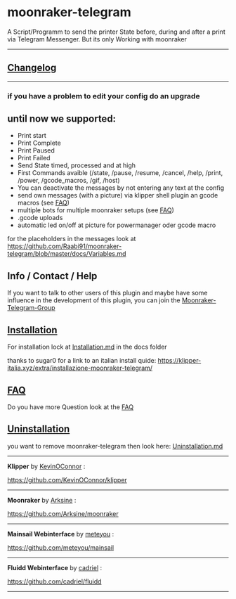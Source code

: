 # moonraker-telegram

A Script/Programm to send the printer State before, during and after a print via Telegram Messenger. But its only Working with moonraker

---

## [Changelog](https://github.com/Raabi91/moonraker-telegram/blob/main/docs/changelog.md)

---

### if you have a problem to edit your config do an upgrade

## until now we supported:

- Print start
- Print Complete
- Print Paused
- Print Failed
- Send State timed, processed and at high
- First Commands avaible (/state, /pause, /resume, /cancel, /help, /print, /power, /gcode_macros, /gif, /host)
- You can deactivate the messages by not entering any text at the config
- send own messages (with a picture) via klipper shell plugin an gcode macros (see [FAQ](https://github.com/Raabi91/moonraker-telegram/blob/main/docs/FAQ.md))
- multiple bots for multiple moonraker setups (see [FAQ](https://github.com/Raabi91/moonraker-telegram/blob/main/docs/FAQ.md))
- .gcode uploads
- automatic led on/off at picture for powermanager oder gcode macro

for the placeholders in the messages look at https://github.com/Raabi91/moonraker-telegram/blob/master/docs/Variables.md

## Info / Contact / Help

If you want to talk to other users of this plugin and maybe have some influence in the development of this plugin, you can join the [Moonraker-Telegram-Group](https://t.me/joinchat/HEI8MD3rG1qhl7tg)

## [Installation](https://github.com/Raabi91/moonraker-telegram/blob/main/docs/Installation.md)

For installation lock at [Installation.md](https://github.com/Raabi91/moonraker-telegram/blob/main/docs/Installation.md) in the docs folder

thanks to sugar0 for a link to an italian install quide: https://klipper-italia.xyz/extra/installazione-moonraker-telegram/

## [FAQ](https://github.com/Raabi91/moonraker-telegram/blob/main/docs/FAQ.md)

Do you have more Question look at the [FAQ](https://github.com/Raabi91/moonraker-telegram/blob/main/docs/FAQ.md)

## [Uninstallation](https://github.com/Raabi91/moonraker-telegram/blob/main/docs/deinstallation.md)

you want to remove moonraker-telegram then look here: [Uninstallation.md](https://github.com/Raabi91/moonraker-telegram/blob/main/docs/Uninstallation.md)

---

**Klipper** by [KevinOConnor](https://github.com/KevinOConnor) :

https://github.com/KevinOConnor/klipper

---

**Moonraker** by [Arksine](https://github.com/Arksine) :

https://github.com/Arksine/moonraker

---

**Mainsail Webinterface** by [meteyou](https://github.com/meteyou) :

https://github.com/meteyou/mainsail

---

**Fluidd Webinterface** by [cadriel](https://github.com/cadriel) :

https://github.com/cadriel/fluidd

---
